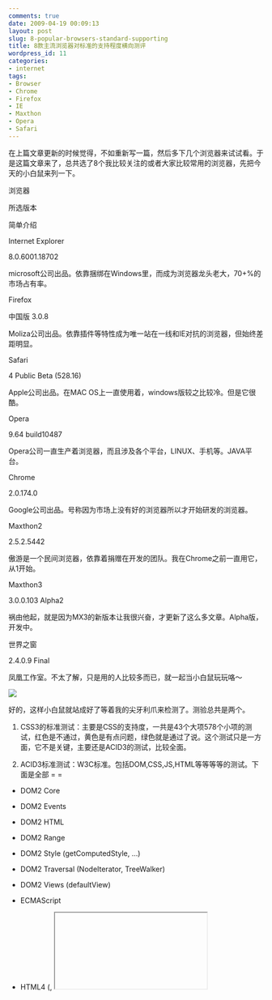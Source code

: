 ```yaml
---
comments: true
date: 2009-04-19 00:09:13
layout: post
slug: 8-popular-browsers-standard-supporting
title: 8款主流浏览器对标准的支持程度横向测评
wordpress_id: 11
categories:
- internet
tags:
- Browser
- Chrome
- Firefox
- IE
- Maxthon
- Opera
- Safari
---
```


在上篇文章更新的时候觉得，不如重新写一篇，然后多下几个浏览器来试试看。于是这篇文章来了，总共选了8个我比较关注的或者大家比较常用的浏览器，先把今天的小白鼠来列一下。





	
		


			
浏览器

			
所选版本

			
简单介绍

		
		


			
Internet Explorer

			
8.0.6001.18702

			
microsoft公司出品。依靠捆绑在Windows里，而成为浏览器龙头老大，70+%的市场占有率。

		
		


			
Firefox

			
中国版 3.0.8

			
Moliza公司出品。依靠插件等特性成为唯一站在一线和IE对抗的浏览器，但始终差距明显。

		
		


			
Safari

			
4 Public Beta (528.16)

			
Apple公司出品。在MAC OS上一直使用着，windows版较之比较冷。但是它很酷。

		
		


			
Opera

			
9.64 build10487

			
Opera公司一直生产着浏览器，而且涉及各个平台，LINUX、手机等。JAVA平台。

		
		


			
Chrome

			
2.0.174.0

			
Google公司出品。号称因为市场上没有好的浏览器所以才开始研发的浏览器。

		
		


			
Maxthon2

			
2.5.2.5442

			
傲游是一个民间浏览器，依靠着捐赠在开发的团队。我在Chrome之前一直用它，从1开始。

		
		


			
Maxthon3

			
3.0.0.103 Alpha2

			
祸由他起，就是因为MX3的新版本让我很兴奋，才更新了这么多文章。Alpha版，开发中。

		
		


			
世界之窗

			
2.4.0.9 Final

			
凤凰工作室。不太了解，只是用的人比较多而已，就一起当小白鼠玩玩咯～

		
	



![](/upload/2009-04-19_browsers.png)




好的，这样小白鼠就站成好了等着我的尖牙利爪来检测了。测验总共是两个。





	
  1. CSS3的标准测试：主要是CSS的支持度，一共是43个大项578个小项的测试，红色是不通过，黄色是有点问题，绿色就是通过了说。这个测试只是一方面，它不是关键，主要还是ACID3的测试，比较全面。

	
  2. ACID3标准测试：W3C标准。包括DOM,CSS,JS,HTML等等等等的测试。下面是全部 = =



	
  * DOM2 Core

	
  * DOM2 Events

	
  * DOM2 HTML

	
  * DOM2 Range

	
  * DOM2 Style (getComputedStyle, …)

	
  * DOM2 Traversal (NodeIterator, TreeWalker)

	
  * DOM2 Views (defaultView)

	
  * ECMAScript

	
  * HTML4 (<object>, <iframe>, …)

	
  * HTTP (Content-Type, 404, …)

	
  * Media Queries

	
  * Selectors (:lang, :nth-child(), combinators, dynamic changes, …)

	
  * XHTML 1.0

	
  * CSS2 (@font-face)

	
  * CSS2.1 ('inline-block', 'pre-wrap', parsing…)

	
  * CSS3 Color (rgba(), hsla(), …)

	
  * CSS3 UI ('cursor')

	
  * data: URIs

	
  * SVG (SVG Animation, SVG Fonts, …)




![](/upload/2009-04-19_CSS3test.png)  

	![](/upload/2009-04-19_ACID3test.png)




好的，8只小白鼠要过两关（无视第一关也行，因为情况相同），那么看看最后的结果吧。





	
		


			
浏览器

			
CSS3

			
ACID3

		
		


			
Internet Explorer

			
From the 43 selectors 22 have passed, 1 are buggy and 20 are unsupported (Passed 349 out of 578 tests)

			
20/100

		
		


			
Firefox

			

				

From the 43 selectors 36 have passed, 0 are buggy and 7 are unsupported (Passed 373 out of 578 tests)


			

			
71/100

		
		


			
Safari

			
From the 43 selectors 43 have passed, 0 are buggy and 0 are unsupported (Passed 578 out of 578 tests)

			
100/100

		
		


			
Opera

			
From the 43 selectors 43 have passed, 0 are buggy and 0 are unsupported (Passed 578 out of 578 tests)

			
85/100

		
		


			
Chrome

			
From the 43 selectors 43 have passed, 0 are buggy and 0 are unsupported (Passed 578 out of 578 tests)

			
100/100 (LINKTEST FAILED)

		
		


			
Maxthon2

			
From the 43 selectors 13 have passed, 4 are buggy and 26 are unsupported (Passed 330 out of 578 tests)

			
13/100

		
		


			
Maxthon3

			
From the 43 selectors 43 have passed, 0 are buggy and 0 are unsupported (Passed 578 out of 578 tests)

			
99/100 (右上角一个小红叉)

		
		


			
世界之窗

			
From the 43 selectors 13 have passed, 4 are buggy and 26 are unsupported (Passed 330 out of 578 tests)

			
13/100

		
	






世界之窗和Maxthon2最差，基于IE内核，并且对IE8的新特性没有及时加入，于是就成为了最低最低的东西了。  

	  

	




IE8紧随其后倒数第三，IE7开始支持CSS2，那么IE8究竟对CSS3有多好的兼容性呢，看来还是好不到哪里去。再加上其他的测试，唉，惨不忍睹了，还说回归标准。  

	  

	




火狐这一版本对CSS3的兼容是36/43，ACID3最后是71，是个合格的中等好少年了～  

	  

	




Opera得到了CSS3的满分，不过在其他方面的原因，最后是85，优秀了～  

	  

	




Maxthon3都能达到99分，就差了那么一点点，有时候也能出来个100分。不过这是MX3的极速模式，就是新内核下。切换到兼容模式（IE内核），那就变成了和MX2一样的13/43和13/100了。我怀疑新内核的良好表现来自chromium的帮助吧。  

	  

	




Chrome虽然能达到100，不过还是有点小问题，而且在第一次1.0几道现在一直没有修补掉，不知道是不是出于安全考虑，因为看上去像是链接方面的。  

	  

	




Safari4很意外的顺畅的直接飙到100分，好不爽快，看来苹果公司在标准支持上下足了功夫，值得大家学习啊！




好了天天更新着无聊的文章，大家看看热闹就好了。本来是想做个技术博客啊 T T 变成小白鼠实验室了。不如改名字算了。
